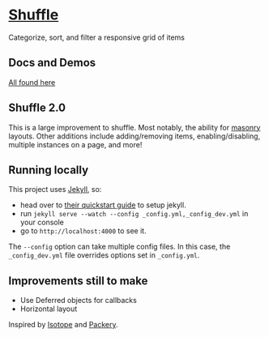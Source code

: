 # [Shuffle](http://vestride.github.io/Shuffle)
Categorize, sort, and filter a responsive grid of items

## Docs and Demos
[All found here](http://vestride.github.io/Shuffle)

## Shuffle 2.0
This is a large improvement to shuffle. Most notably, the ability for [masonry](http://masonry.desandro.com) layouts. Other additions include adding/removing items, enabling/disabling, multiple instances on a page, and more!

## Running locally
This project uses [Jekyll](http://jekyllrb.com/), so:
* head over to [their quickstart guide](http://jekyllrb.com/docs/quickstart/) to setup jekyll.
* run `jekyll serve --watch --config _config.yml,_config_dev.yml` in your console
* go to `http://localhost:4000` to see it.

The `--config` option can take multiple config files. In this case, the `_config_dev.yml` file overrides options set in `_config.yml`.

## Improvements still to make
* Use Deferred objects for callbacks
* Horizontal layout

Inspired by [Isotope](http://isotope.metafizzy.co/) and [Packery](http://packery.metafizzy.co/).

